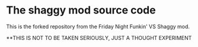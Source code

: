 # The shaggy mod source code

This is the forked repository from the Friday Night Funkin' VS Shaggy mod.

**THIS IS NOT TO BE TAKEN SERIOUSLY, JUST A THOUGHT EXPERIMENT
